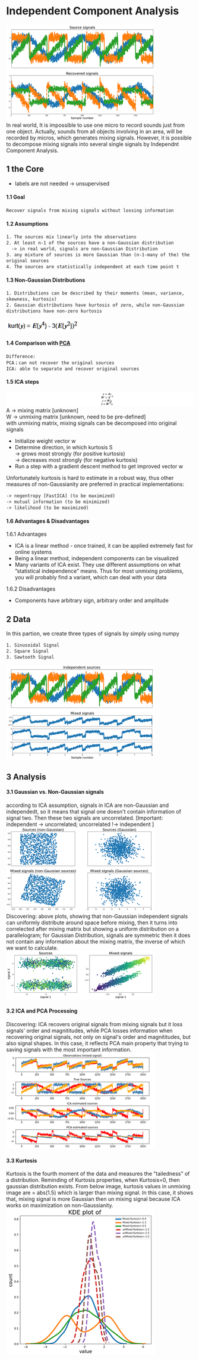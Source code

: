 # Independent Component Analysis
![image](https://github.com/FangLintao/Machine-Learning/blob/master/ICA/Images/9.png)   
In real world, It is impossible to use one micro to record sounds just from one object. Actually, sounds from all objects involving in an area, will be recorded by micros, which generates mixing signals. However, it is possible to decompose mixing signals into several single signals by Independnt Component Analysis.
## 1 the Core
* labels are not needed -> unsupervised  
#### 1.1 Goal

    Recover signals from mixing signals without lossing information   
 
#### 1.2 Assumptions  

    1. The sources mix linearly into the observations   
    2. At least n-1 of the sources have a non-Gaussian distribution  
      -> in real world, signals are non-Gaussian Distribution  
    3. any mixture of sources is more Gaussian than (n-1-many of the) the original sources
    4. The sources are statistically independent at each time point t

#### 1.3 Non-Gaussian Distributions

    1. Distributions can be described by their moments (mean, variance, skewness, kurtosis)  
    2. Gaussian distributions have kurtosis of zero, while non-Gaussian distributions have non-zero kurtosis  

![image](https://github.com/FangLintao/Machine-Learning/blob/master/ICA/Images/7.png)  
#### 1.4 Comparison with [PCA](https://github.com/FangLintao/Machine-Learning/tree/master/PCA)

    Difference:
    PCA；can not recover the original sources  
    ICA: able to separate and recover original sources

#### 1.5 ICA steps
![image](https://github.com/FangLintao/Machine-Learning/blob/master/ICA/Images/8.png)  
A -> mixing matrix [unknown]  
W -> unmixing matrix [unknown, need to be pre-defined]  
with unmixing matrix, mixing signals can be decomposed into original signals  
  * Initialize weight vector w    
  * Determine direction, in which kurtosis S  
    -> grows most strongly (for positive kurtosis)  
    -> decreases most strongly (for negative kurtosis)
  * Run a step with a gradient descent method to get improved vector w  

Unfortunately kurtosis is hard to estimate in a robust way, thus other measures of non-Gaussianity are preferred in practical implementations:  

    -> negentropy [FastICA] (to be maximized)  
    -> mutual information (to be minimized)  
    -> likelihood (to be maximized)  

#### 1.6 Advantages & Disadvantages   
1.6.1 Advantages
* ICA is a linear method - once trained, it can be applied extremely fast for online systems
* Being a linear method, independent components can be visualized
* Many variants of ICA exist. They use different assumptions on what ”statistical independence” means. Thus for most unmixing
problems, you will probably find a variant, which can deal with your data  

1.6.2 Disadvantages
* Components have arbitrary sign, arbitrary order and amplitude  
## 2 Data
In this partion, we create three types of signals by simply using numpy
 
    1. Sinusoidal Signal  
    2. Square Signal
    3. Sawtooth Signal
 
 ![image](https://github.com/FangLintao/Machine-Learning/blob/master/ICA/Images/2.png)
 ## 3 Analysis
 #### 3.1 Gaussian vs. Non-Gaussian signals
 according to ICA assumption, signals in ICA are non-Gaussian and independedt, so it means that signal one doesn't contain information of signal two. Then these two signals are uncorrelated. [Important: independent -> uncorrelated; uncorrelated !-> independent ]  
 ![image](https://github.com/FangLintao/Machine-Learning/blob/master/ICA/Images/3.png)   
 Discovering:  above plots, showing that non-Gaussian independent signals can uniformly distribute around space before mixing, then it turns into correlected after mixing matrix but showing a uniform distribution on a parallelogram; for Gaussian Distribution, signals are symmetric then it does not contain any information about the mixing matrix, the inverse of which we want to calculate.  
![image](https://github.com/FangLintao/Machine-Learning/blob/master/ICA/Images/4.png)  
 #### 3.2 ICA and PCA Processing 
 Discovering: ICA recovers original signals from mixing signals but it loss signals' order and magnititudes, while PCA losses information when recovering original signals, not only on signal's order and magnititudes, but also signal shapes. In this case, it reflects PCA main property that trying to saving signals with the most important information.      
 ![image](https://github.com/FangLintao/Machine-Learning/blob/master/ICA/Images/1.png)  
 #### 3.3 Kurtosis
 Kurtosis is the fourth moment of the data and measures the "tailedness" of a distribution. Reminding of Kurtosis properties, when Kurtosis=0, then gaussian distribution exists. From below image, kurtosis values in unmixing image are = abs(1.5) which is larger than mixing signal. In this case, it shows that, mixing signal is more Gaussian then un mixing signal because ICA works on maximization on non-Gaussianity.    
 ![image](https://github.com/FangLintao/Machine-Learning/blob/master/ICA/Images/6.png)  
